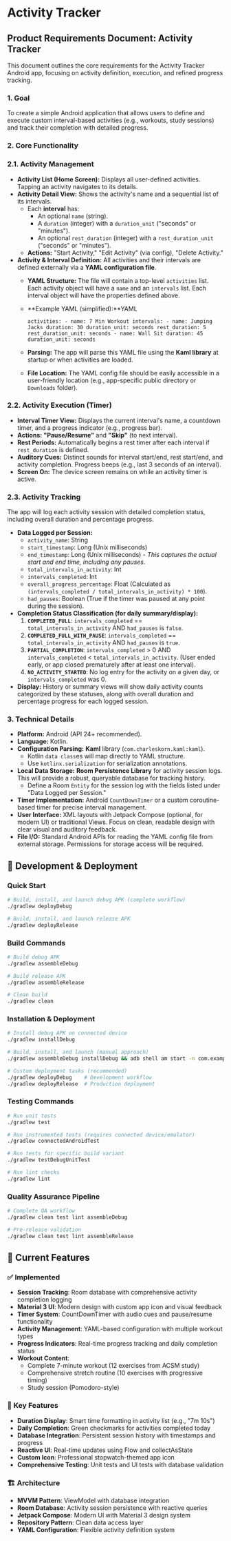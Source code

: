 # Activity Tracker 

## Product Requirements Document: Activity Tracker

This document outlines the core requirements for the  Activity Tracker Android app, focusing on activity definition, execution, and refined progress tracking.

### 1. Goal

To create a simple Android application that allows users to define and execute custom interval-based activities (e.g., workouts, study sessions) and track their completion with detailed progress.

### 2. Core Functionality

### 2.1. Activity Management

- **Activity List (Home Screen):** Displays all user-defined activities. Tapping an activity navigates to its details.
- **Activity Detail View:** Shows the activity's name and a sequential list of its intervals.
    - Each **interval** has:
        - An optional `name` (string).
        - A `duration` (integer) with a `duration_unit` ("seconds" or "minutes").
        - An optional `rest_duration` (integer) with a `rest_duration_unit` ("seconds" or "minutes").
    - **Actions:** "Start Activity," "Edit Activity" (via config), "Delete Activity."
- **Activity & Interval Definition:** All activities and their intervals are defined externally via a **YAML configuration file**.
    - **YAML Structure:** The file will contain a top-level `activities` list. Each activity object will have a `name` and an `intervals` list. Each interval object will have the properties defined above.
    - **Example YAML (simplified):**YAML
        
        `activities:
          - name: 7 Min Workout
            intervals:
              - name: Jumping Jacks
                duration: 30
                duration_unit: seconds
                rest_duration: 5
                rest_duration_unit: seconds
              - name: Wall Sit
                duration: 45
                duration_unit: seconds`
        
    - **Parsing:** The app will parse this YAML file using the **Kaml library** at startup or when activities are loaded.
    - **File Location:** The YAML config file should be easily accessible in a user-friendly location (e.g., app-specific public directory or `Downloads` folder).

### 2.2. Activity Execution (Timer)

- **Interval Timer View:** Displays the current interval's name, a countdown timer, and a progress indicator (e.g., progress bar).
- **Actions:** **"Pause/Resume"** and **"Skip"** (to next interval).
- **Rest Periods:** Automatically begins a rest timer after each interval if `rest_duration` is defined.
- **Auditory Cues:** Distinct sounds for interval start/end, rest start/end, and activity completion. Progress beeps (e.g., last 3 seconds of an interval).
- **Screen On:** The device screen remains on while an activity timer is active.

### 2.3. Activity Tracking

The app will log each activity session with detailed completion status, including overall duration and percentage progress.

- **Data Logged per Session:**
    - `activity_name`: String
    - `start_timestamp`: Long (Unix milliseconds)
    - `end_timestamp`: Long (Unix milliseconds) - *This captures the actual start and end time, including any pauses.*
    - `total_intervals_in_activity`: Int
    - `intervals_completed`: Int
    - `overall_progress_percentage`: Float (Calculated as `(intervals_completed / total_intervals_in_activity) * 100`).
    - `had_pauses`: Boolean (True if the timer was paused at any point during the session).
- **Completion Status Classification (for daily summary/display):**
    1. **`COMPLETED_FULL`**: `intervals_completed` == `total_intervals_in_activity` AND `had_pauses` is `false`.
    2. **`COMPLETED_FULL_WITH_PAUSE`**: `intervals_completed` == `total_intervals_in_activity` AND `had_pauses` is `true`.
    3. **`PARTIAL_COMPLETION`**: `intervals_completed` > 0 AND `intervals_completed` < `total_intervals_in_activity`. (User ended early, or app closed prematurely after at least one interval).
    4. **`NO_ACTIVITY_STARTED`**: No log entry for the activity on a given day, or `intervals_completed` was 0.
- **Display:** History or summary views will show daily activity counts categorized by these statuses, along with overall duration and percentage progress for each logged session.

### 3. Technical Details

- **Platform:** Android (API 24+ recommended).
- **Language:** Kotlin.
- **Configuration Parsing:** **Kaml** library (`com.charleskorn.kaml:kaml`).
    - Kotlin `data class`es will map directly to YAML structure.
    - Use `kotlinx.serialization` for serialization annotations.
- **Local Data Storage:** **Room Persistence Library** for activity session logs. This will provide a robust, queryable database for tracking history.
    - Define a Room `Entity` for the session log with the fields listed under "Data Logged per Session."
- **Timer Implementation:** Android `CountDownTimer` or a custom coroutine-based timer for precise interval management.
- **User Interface:** XML layouts with Jetpack Compose (optional, for modern UI) or traditional Views. Focus on clean, readable design with clear visual and auditory feedback.
- **File I/O:** Standard Android APIs for reading the YAML config file from external storage. Permissions for storage access will be required.

## 🚀 Development & Deployment

### Quick Start
```bash
# Build, install, and launch debug APK (complete workflow)
./gradlew deployDebug

# Build, install, and launch release APK
./gradlew deployRelease
```

### Build Commands
```bash
# Build debug APK
./gradlew assembleDebug

# Build release APK
./gradlew assembleRelease

# Clean build
./gradlew clean
```

### Installation & Deployment
```bash
# Install debug APK on connected device
./gradlew installDebug

# Build, install, and launch (manual approach)
./gradlew assembleDebug installDebug && adb shell am start -n com.example.kelvinma.activitytracker/.MainActivity

# Custom deployment tasks (recommended)
./gradlew deployDebug    # Development workflow
./gradlew deployRelease  # Production deployment
```

### Testing Commands
```bash
# Run unit tests
./gradlew test

# Run instrumented tests (requires connected device/emulator)
./gradlew connectedAndroidTest

# Run tests for specific build variant
./gradlew testDebugUnitTest

# Run lint checks
./gradlew lint
```

### Quality Assurance Pipeline
```bash
# Complete QA workflow
./gradlew clean test lint assembleDebug

# Pre-release validation
./gradlew clean test lint assembleRelease
```

## 📱 Current Features

### ✅ Implemented
- **Session Tracking**: Room database with comprehensive activity completion logging
- **Material 3 UI**: Modern design with custom app icon and visual feedback
- **Timer System**: CountDownTimer with audio cues and pause/resume functionality
- **Activity Management**: YAML-based configuration with multiple workout types
- **Progress Indicators**: Real-time progress tracking and daily completion status
- **Workout Content**: 
  - Complete 7-minute workout (12 exercises from ACSM study)
  - Comprehensive stretch routine (10 exercises with progressive timing)
  - Study session (Pomodoro-style)

### 🎯 Key Features
- **Duration Display**: Smart time formatting in activity list (e.g., "7m 10s")
- **Daily Completion**: Green checkmarks for activities completed today
- **Database Integration**: Persistent session history with timestamps and progress
- **Reactive UI**: Real-time updates using Flow and collectAsState
- **Custom Icon**: Professional stopwatch-themed app icon
- **Comprehensive Testing**: Unit tests and UI tests with database validation

### 🏗️ Architecture
- **MVVM Pattern**: ViewModel with database integration
- **Room Database**: Activity session persistence with reactive queries
- **Jetpack Compose**: Modern UI with Material 3 design system
- **Repository Pattern**: Clean data access layer
- **YAML Configuration**: Flexible activity definition system
